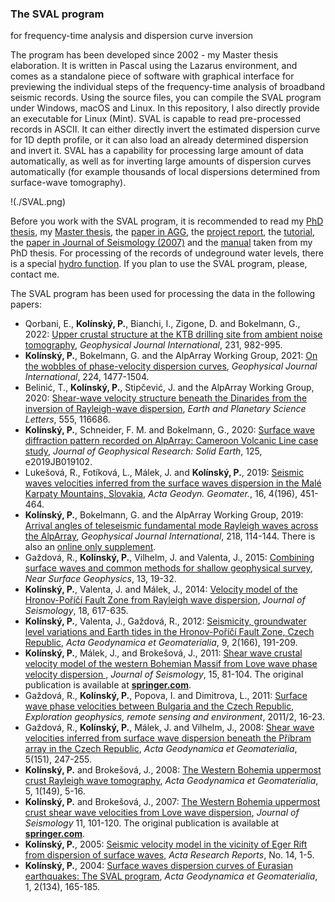 ### The SVAL program
for frequency-time analysis and dispersion curve inversion

The program has been developed since 2002 - my Master thesis elaboration. It is written in Pascal using the Lazarus environment, and comes as a standalone piece of software with graphical interface for previewing the individual steps of the frequency-time analysis of broadband seismic records. Using the source files, you can compile the SVAL program under Windows, macOS and Linux. In this repository, I also directly provide an executable for Linux (Mint). SVAL is capable to read pre-processed records in ASCII. It can either directly invert the estimated dispersion curve for 1D depth profile, or it can also load an already determined dispersion and invert it. SVAL has a capability for processing large amount of data automatically, as well as for inverting large amounts of dispersion curves automatically (for example thousands of local dispersions determined from surface-wave tomography).

!(./SVAL.png)

Before you work with the SVAL program, it is recommended to read my [PhD thesis](https://www.dropbox.com/s/fx8i9vktpf4hy8b/2010-phd-thesis.pdf?dl=0), my [Master thesis](https://www.dropbox.com/s/v6x3x5dqyg2t3ot/2003-diploma-thesis.pdf?dl=0), the [paper in AGG](https://www.dropbox.com/s/15mavw6p61vnh87/2004-ActaGG.pdf?dl=0), the [project report](https://www.dropbox.com/s/plh0w4tywsmc1fu/2005-ActaRR.pdf?dl=0), the [tutorial](https://www.dropbox.com/s/3igrakukql5gigi/2006-tutorial.pdf?dl=0), the [paper in Journal of Seismology (2007)](https://www.dropbox.com/s/zovdz1n5rr22o99/2007-Kol%2BBrok.pdf?dl=0) and the [manual](https://www.dropbox.com/s/xgv7qhxdmerglzv/SVAL-manual.pdf?dl=0) taken from my PhD thesis. For processing of the records of undeground water levels, there is a special [hydro function](https://www.dropbox.com/s/xce5fmnwyp2rg4v/HYDRO-manual.pdf?dl=0). If you plan to use the SVAL program, please, contact me.

The SVAL program has been used for processing the data in the following papers:

- Qorbani, E., <b>Kolínský, P.</b>, Bianchi, I., Zigone, D. and Bokelmann, G., 2022: <a href="https://academic.oup.com/gji/article-abstract/231/2/982/6619060">Upper crustal structure at the KTB drilling site from ambient noise tomography</a>, <i>Geophysical Journal International</i>, 231, 982-995.
- <b>Kolínský, P.</b>, Bokelmann, G. and the AlpArray Working Group, 2021: <a href="https://academic.oup.com/gji/advance-article/doi/10.1093/gji/ggaa487/5921190">On the wobbles of phase-velocity dispersion curves</a>, <i>Geophysical Journal International</i>, 224, 1477-1504.
- Belinić, T., <b>Kolínský, P.</b>, Stipčević, J. and the AlpArray Working Group, 2020: <a href="https://www.sciencedirect.com/science/article/abs/pii/S0012821X20306300?dgcid=author">Shear-wave velocity structure beneath the Dinarides from the inversion of Rayleigh-wave dispersion</a>, <i>Earth and Planetary Science Letters</i>, 555, 116686.
- <b>Kolínský, P.</b>, Schneider, F. M. and Bokelmann, G., 2020: <a href="https://agupubs.onlinelibrary.wiley.com/doi/abs/10.1029/2019JB019102">Surface wave diffraction pattern recorded on AlpArray: Cameroon Volcanic Line case study</a>, <i>Journal of Geophysical Research: Solid Earth</i>, 125, e2019JB019102.
- Lukešová, R., Fotíková, L., Málek, J. and <b>Kolínský, P.</b>, 2019: <a href="https://www.irsm.cas.cz/materialy/acta_content/2019_doi/Lukesova_AGG_2019_0038.pdf">Seismic waves velocities inferred from the surface waves dispersion in the Malé Karpaty Mountains, Slovakia</a>, <i>Acta Geodyn. Geomater.</i>, 16, 4(196), 451-464.
- <b>Kolínský, P.</b>, Bokelmann, G. and the AlpArray Working Group, 2019: <a href="https://academic.oup.com/gji/advance-article/doi/10.1093/gji/ggz081/5315763">Arrival angles of teleseismic fundamental mode Rayleigh waves across the AlpArray</a>, <i>Geophysical Journal International</i>, 218, 114-144. There is also an <a href="https://academic.oup.com/gji/article/218/1/115/5315763#supplementary-data">online only supplement</a>.
- Gaždová, R., <b>Kolínský, P.</b>, Vilhelm, J. and Valenta, J., 2015: <a href="https://www.earthdoc.org/content/journals/10.3997/1873-0604.2014039" target="_parent">Combining surface waves and common methods for shallow geophysical survey</a>, <i>Near Surface Geophysics</i>, 13, 19-32.
- <b>Kolínský, P.</b>, Valenta, J. and Málek, J., 2014: <a href="https://www.dropbox.com/s/g5hphlt8ey3dv6l/2014-KVM-JoSe.pdf?dl=0">Velocity model of the Hronov-Poříčí Fault Zone from Rayleigh wave dispersion</a>, <i>Journal of Seismology</i>, 18, 617-635.
- <b>Kolínský, P.</b>, Valenta, J., Gaždová, R., 2012: <a href="https://www.dropbox.com/s/el032kh03wrufx9/2012-koletal-water.pdf?dl=0">Seismicity, groundwater level variations and Earth tides in the Hronov-Poříčí Fault Zone, Czech Republic</a>, <i>Acta Geodynamica et Geomaterialia</i>, 9, 2(166), 191-209.
- <b>Kolínský, P.</b>, Málek, J., and Brokešová, J., 2011: <a href="https://www.dropbox.com/s/pjp94g3ikakovx9/2010-KMB-JoSe.pdf?dl=0">Shear wave crustal velocity model of the western Bohemian Massif from Love wave phase velocity dispersion </a>, <i>Journal of Seismology</i>, 15, 81-104. The original publication is available at <a href="https://link.springer.com/article/10.1007/s10950-010-9209-4" target="_parent"><B>springer.com</B></a>.
- Gaždová, R., <b>Kolínský, P.</b>, Popova, I. and Dimitrova, L., 2011: <a href="https://www.dropbox.com/s/a3983ienv09k7mj/2011-egrse.pdf?dl=0">Surface wave phase velocities between Bulgaria and the Czech Republic</a>, <i>Exploration geophysics, remote sensing and environment</i>, 2011/2, 16-23.
- Gaždová, R., <b>Kolínský, P.</b>, Málek, J. and Vilhelm, J., 2008: <a href="https://www.dropbox.com/s/koua5r0qlues7f5/2008-GazdKol.pdf?dl=0">Shear wave velocities inferred from surface wave dispersion beneath the Příbram array in the Czech Republic</a>, <i>Acta Geodynamica et Geomaterialia</i>, 5(151), 247-255.
- <b>Kolínský, P.</b> and Brokešová, J., 2008: <a href="https://www.dropbox.com/s/kop14pk5m6gleq9/2008-KolBrokAGG.pdf?dl=0">The Western Bohemia uppermost crust Rayleigh wave tomography</a>, <i>Acta Geodynamica et Geomaterialia</i>, 5, 1(149), 5-16.
- <b>Kolínský, P.</b> and Brokešová, J., 2007: <a href="https://www.dropbox.com/s/zovdz1n5rr22o99/2007-Kol%2BBrok.pdf?dl=0">The Western Bohemia uppermost crust shear wave velocities from Love wave dispersion</a>, <i>Journal of Seismology</i> 11, 101-120. The original publication is available at <a href="https://link.springer.com/article/10.1007/s10950-006-9040-0" target="_parent"><B>springer.com</B></a>.
- <b>Kolínský, P.</b>, 2005: <a href="https://www.dropbox.com/s/plh0w4tywsmc1fu/2005-ActaRR.pdf?dl=0">Seismic velocity model in the vicinity of Eger Rift from dispersion of surface waves</a>, <i>Acta Research Reports</i>, No. 14, 1-5.
- <b>Kolínský, P.</b>, 2004: <a href="https://www.dropbox.com/s/15mavw6p61vnh87/2004-ActaGG.pdf?dl=0">Surface waves dispersion curves of Eurasian earthquakes: The SVAL program</a>, <i>Acta Geodynamica et Geomaterialia</i>, 1, 2(134), 165-185.
